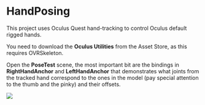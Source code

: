 # HandPosing
This project uses Oculus Quest hand-tracking to control Oculus default rigged hands.

You need to download the **Oculus Utilities** from the Asset Store, as this requires OVRSkeleton.

Open the **PoseTest** scene, the most important bit are the bindings in **RightHandAnchor** and **LeftHandAnchor** that demonstrates what joints from the tracked hand correspond to the ones in the model (pay special attention to the thumb and the pinky) and their offsets.

![](https://i.gyazo.com/43c2c99b78659294e802919dab25d9ba.png)
